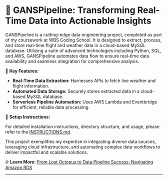 # 🚀 GANSPipeline: Transforming Real-Time Data into Actionable Insights

GANSPipeline is a cutting-edge data engineering project, completed as part of my coursework at WBS Coding School. It is designed to extract, process, and store real-time flight and weather data in a cloud-based MySQL database. Utilizing a suite of advanced technologies including Python, SQL, and AWS, GANSPipeline automates data flow to ensure real-time data availability and seamless integration for comprehensive analysis.

🔹 **Key Features:**

- **Real-Time Data Extraction:** Harnesses APIs to fetch live weather and flight information.
- **Automated Data Storage:** Securely stores extracted data in a cloud-based MySQL database.
- **Serverless Pipeline Automation:** Uses AWS Lambda and Eventbridge for efficient, reliable data processing.

🔧 **Setup Instructions:**

For detailed installation instructions, directory structure, and usage, please refer to the [INSTRUCTIONS.md](INSTRUCTIONS.md).

This project exemplifies my expertise in integrating diverse data sources, leveraging cloud infrastructure, and automating complex data workflows to deliver impactful and scalable solutions.

🌐 **Learn More:** [From Lost Octopus to Data Pipeline Success: Navigating Amazon RDS](https://medium.com/@vincegalo/from-lost-octopus-to-data-pipeline-success-navigating-amazon-rds-37412eedc7bd)

---

